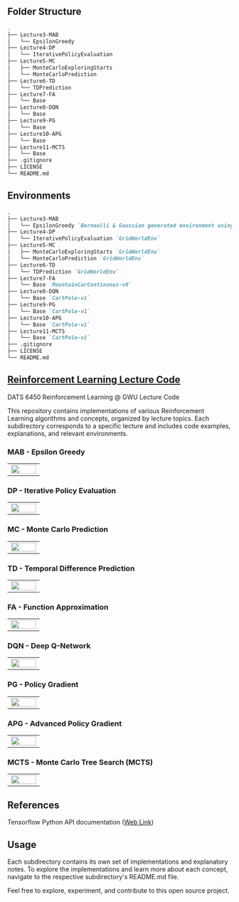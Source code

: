 ## Folder Structure

```bash
.
├── Lecture3-MAB
│   └── EpsilonGreedy
├── Lecture4-DP
│   └── IterativePolicyEvaluation
├── Lecture5-MC
│   ├── MonteCarloExploringStarts
│   └── MonteCarloPrediction
├── Lecture6-TD
│   └── TDPrediction
├── Lecture7-FA
│   └── Base
├── Lecture8-DQN
│   └── Base
├── Lecture9-PG
│   └── Base
├── Lecture10-APG
│   └── Base
├── Lecture11-MCTS
│   └── Base
├── .gitignore
├── LICENSE
└── README.md
```

## Environments 

```markdown
.
├── Lecture3-MAB
│   └── EpsilonGreedy `Bernoulli & Gaussian generated environment using numpy`
├── Lecture4-DP
│   └── IterativePolicyEvaluation `GridWorldEnv`
├── Lecture5-MC
│   ├── MonteCarloExploringStarts `GridWorldEnv`
│   └── MonteCarloPrediction `GridWorldEnv`
├── Lecture6-TD
│   └── TDPrediction `GridWorldEnv`
├── Lecture7-FA
│   └── Base `MountainCarContinuous-v0`
├── Lecture8-DQN
│   └── Base `CartPole-v1`
├── Lecture9-PG
│   └── Base `CartPole-v1`
├── Lecture10-APG
│   └── Base `CartPole-v1`
├── Lecture11-MCTS
│   └── Base `CartPole-v1`
├── .gitignore
├── LICENSE
└── README.md
```

## <u> Reinforcement Learning Lecture Code </u>

DATS 6450 Reinforcement Learning @ GWU Lecture Code 

This repository contains implementations of various Reinforcement Learning algorithms and concepts, organized by lecture topics. Each subdirectory corresponds to a specific lecture and includes code examples, explanations, and relevant environments.

### MAB - Epsilon Greedy

<table>
  <tr>
    <td style="width: 50%;">
      <img src="01-Ticker/plots/GRU_SPY_forecast.png" width="100%">
    </td>
  </tr>
</table>

### DP - Iterative Policy Evaluation

<table>
  <tr>
    <td style="width: 50%;">
      <img src="01-Ticker/plots/GRU_SPY_forecast.png" width="100%">
    </td>
  </tr>
</table>

### MC - Monte Carlo Prediction

<table>
  <tr>
    <td style="width: 50%;">
      <img src="01-Ticker/plots/GRU_SPY_forecast.png" width="100%">
    </td>
  </tr>
</table>

### TD - Temporal Difference Prediction

<table>
  <tr>
    <td style="width: 50%;">
      <img src="01-Ticker/plots/GRU_SPY_forecast.png" width="100%">
    </td>
  </tr>
</table>

### FA - Function Approximation

<table>
  <tr>
    <td style="width: 50%;">
      <img src="01-Ticker/plots/GRU_SPY_forecast.png" width="100%">
    </td>
  </tr>
</table>

### DQN - Deep Q-Network

<table>
  <tr>
    <td style="width: 50%;">
      <img src="01-Ticker/plots/GRU_SPY_forecast.png" width="100%">
    </td>
  </tr>
</table>

### PG - Policy Gradient

<table>
  <tr>
    <td style="width: 50%;">
      <img src="01-Ticker/plots/GRU_SPY_forecast.png" width="100%">
    </td>
  </tr>
</table>

### APG - Advanced Policy Gradient

<table>
  <tr>
    <td style="width: 50%;">
      <img src="01-Ticker/plots/GRU_SPY_forecast.png" width="100%">
    </td>
  </tr>
</table>

### MCTS - Monte Carlo Tree Search (MCTS)

<table>
  <tr>
    <td style="width: 50%;">
      <img src="01-Ticker/plots/GRU_SPY_forecast.png" width="100%">
    </td>
  </tr>
</table>

## References

Tensorflow Python API documentation ([Web Link](https://docs.pytorch.org/docs/stable/index.html))

## Usage

Each subdirectory contains its own set of implementations and explanatory notes. To explore the implementations and learn more about each concept, navigate to the respective subdirectory's README.md file.

Feel free to explore, experiment, and contribute to this open source project.
